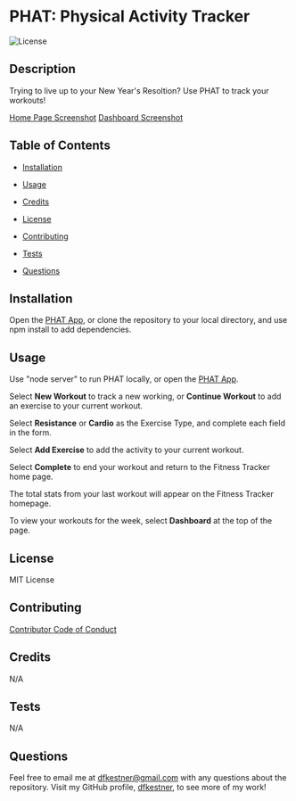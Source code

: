 # PHAT: Physical Activity Tracker
![License](https://img.shields.io/badge/License-MIT%20License-lightblue.svg)

## Description

Trying to live up to your New Year's Resoltion? Use PHAT to track your workouts!

[Home Page Screenshot](https://github.com/dfkestner/PHAT-Physical-Activity-Tracker/blob/main/PHATHome.png)
[Dashboard Screenshot](https://github.com/dfkestner/PHAT-Physical-Activity-Tracker/blob/main/PHATDashboard.png)

## Table of Contents

* [Installation](#installation)

* [Usage](#usage)

* [Credits](#credits)

* [License](#license)

* [Contributing](#contributing)

* [Tests](#tests)

* [Questions](#questions)

## Installation

Open the [PHAT App](https://phat-phys-activity-tracker.herokuapp.com/), or clone the repository to your local directory, and use npm install to add dependencies.

## Usage

Use "node server" to run PHAT locally, or open the [PHAT App](https://phat-phys-activity-tracker.herokuapp.com/).

Select **New Workout** to track a new working, or **Continue Workout** to add an exercise to your current workout.

Select **Resistance** or **Cardio** as the Exercise Type, and complete each field in the form.

Select **Add Exercise** to add the activity to your current workout.

Select **Complete** to end your workout and return to the Fitness Tracker home page.

The total stats from your last workout will appear on the Fitness Tracker homepage.

To view your workouts for the week, select **Dashboard** at the top of the page.

## License

MIT License

## Contributing

[Contributor Code of Conduct](https://www.contributor-covenant.org/version/2/0/code_of_conduct/code_of_conduct.md)

## Credits 

N/A

## Tests

N/A

## Questions

Feel free to email me at dfkestner@gmail.com with any questions about the repository. Visit my GitHub profile, [dfkestner](https://github.com/dfkestner/), to see more of my work!
